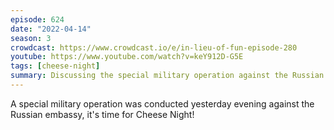 ```yaml
---
episode: 624
date: "2022-04-14"
season: 3
crowdcast: https://www.crowdcast.io/e/in-lieu-of-fun-episode-280
youtube: https://www.youtube.com/watch?v=keY912D-G5E
tags: [cheese-night]
summary: Discussing the special military operation against the Russian Embassy in DC
---
```

A special military operation was conducted yesterday evening against the Russian embassy, it's time for Cheese Night!

